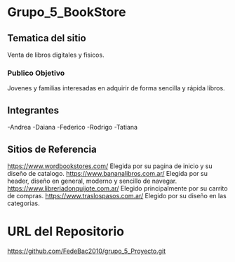 # Grupo_5_BookStore
## Tematica del sitio
Venta de libros digitales y fisicos.

### Publico Objetivo
Jovenes y familias interesadas en adquirir de forma sencilla y rápida libros.

## Integrantes
-Andrea
-Daiana
-Federico
-Rodrigo
-Tatiana

## Sitios de Referencia
https://www.wordbookstores.com/
Elegida por su pagina de inicio y su diseño de catalogo.
https://www.bananalibros.com.ar/
Elegida por su header, diseño en general, moderno y sencillo de navegar.
https://www.libreriadonquijote.com.ar/
Elegido principalmente por su carrito de compras.
https://www.traslospasos.com.ar/
Elegido por su diseño en las categorias.

# URL del Repositorio
https://github.com/FedeBac2010/grupo_5_Proyecto.git
